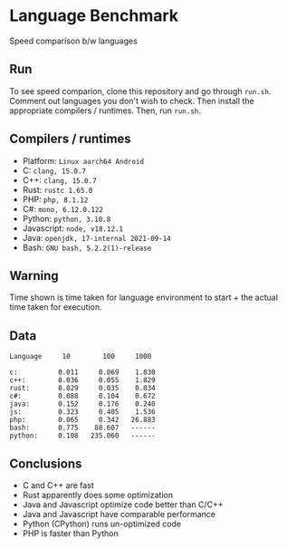# Language Benchmark
Speed comparison b/w languages

## Run
To see speed comparion, clone this repository and go through `run.sh`.
Comment out languages you don't wish to check. Then install the appropriate compilers / runtimes.
Then, run `run.sh`.

## Compilers / runtimes
- Platform: `Linux aarch64 Android`
- C: `clang, 15.0.7`
- C++: `clang, 15.0.7`
- Rust: `rustc 1.65.0`
- PHP: `php, 8.1.12`
- C#: `mono, 6.12.0.122`
- Python: `python, 3.10.8`
- Javascript: `node, v18.12.1`
- Java: `openjdk, 17-internal 2021-09-14`
- Bash: `GNU bash, 5.2.2(1)-release`

## Warning
Time shown is time taken for language environment to start + the actual time taken for execution.

## Data
```
Language     10        100     1000

c:          0.011     0.069    1.830
c++:        0.036     0.055    1.829
rust:       0.029     0.035    0.034
c#:         0.088     0.104    0.672
java:       0.152     0.176    0.240
js:         0.323     0.405    1.536
php:        0.065     0.342   26.883
bash:       0.775    88.607   ------
python:     0.108   235.060   ------
```

## Conclusions
- C and C++ are fast
- Rust apparently does some optimization
- Java and Javascript optimize code better than C/C++
- Java and Javascript have comparable performance
- Python (CPython) runs un-optimized code
- PHP is faster than Python
